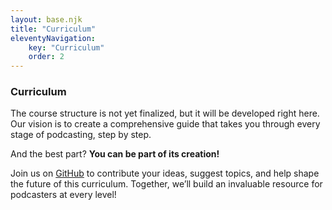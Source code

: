 ```yaml
---
layout: base.njk
title: "Curriculum"
eleventyNavigation:
    key: "Curriculum"
    order: 2
---
```


### Curriculum  

The course structure is not yet finalized, but it will be developed right here. Our vision is to create a comprehensive guide that takes you through every stage of podcasting, step by step.  

And the best part? **You can be part of its creation!**  

Join us on [GitHub](https://github.com/yeldarx/opc) to contribute your ideas, suggest topics, and help shape the future of this curriculum. Together, we’ll build an invaluable resource for podcasters at every level!  